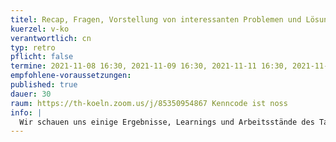 ```yaml
---
titel: Recap, Fragen, Vorstellung von interessanten Problemen und Lösungen
kuerzel: v-ko
verantwortlich: cn
typ: retro
pflicht: false
termine: 2021-11-08 16:30, 2021-11-09 16:30, 2021-11-11 16:30, 2021-11-15 16:30, 2021-11-16 15:00, 2021-11-18 16:30
empfohlene-voraussetzungen:
published: true
dauer: 30
raum: https://th-koeln.zoom.us/j/85350954867 Kenncode ist noss
info: |
  Wir schauen uns einige Ergebnisse, Learnings und Arbeitsstände des Tages an und rekapitulieren die wesentlichen Themen und Herausforderungen.
---
```

